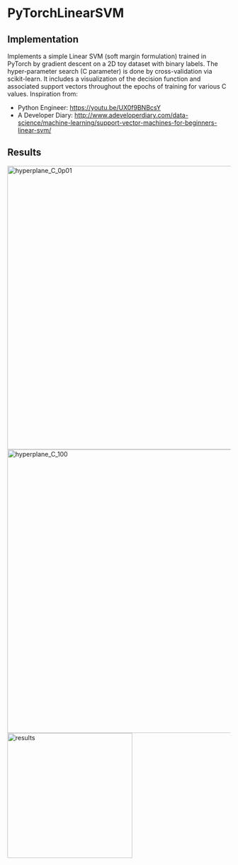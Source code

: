 # PyTorchLinearSVM

## Implementation
Implements a simple Linear SVM (soft margin formulation) trained in PyTorch by gradient descent on a 2D toy dataset with binary labels. The hyper-parameter search (C parameter) is done by cross-validation via scikit-learn. It includes a visualization of the decision function and associated support vectors throughout the epochs of training for various C values.
Inspiration from:
- Python Engineer: https://youtu.be/UX0f9BNBcsY
- A Developer Diary: http://www.adeveloperdiary.com/data-science/machine-learning/support-vector-machines-for-beginners-linear-svm/
	
## Results
<img width="640" alt="hyperplane_C_0p01" src="https://user-images.githubusercontent.com/17934718/117080196-3408ff00-acf2-11eb-8f93-c84cd46486a2.png">
<img width="640" alt="hyperplane_C_100" src="https://user-images.githubusercontent.com/17934718/117080226-42efb180-acf2-11eb-9527-957dff130b5b.png">
<img width="282" alt="results" src="https://user-images.githubusercontent.com/17934718/117080229-45520b80-acf2-11eb-8efd-5bd22c7c2ee5.png">
